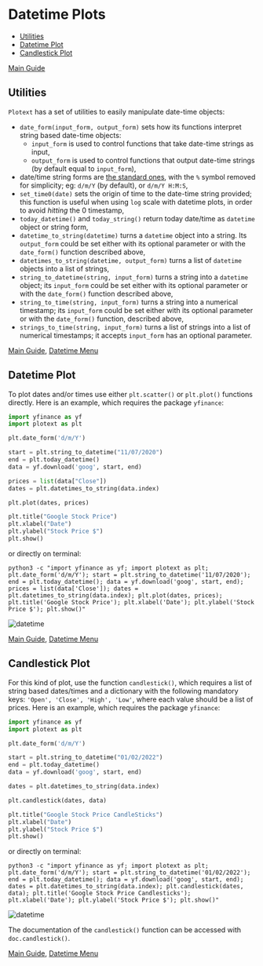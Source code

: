 # Datetime Plots
- [Utilities](https://github.com/piccolomo/plotext/blob/master/readme/datetime.md#utilities)
- [Datetime Plot](https://github.com/piccolomo/plotext/blob/master/readme/datetime.md#datetime-plot)
- [Candlestick Plot](https://github.com/piccolomo/plotext/blob/master/readme/datetime.md#candlestick-plot)

[Main Guide](https://github.com/piccolomo/plotext#guide)


## Utilities
`Plotext` has a set of utilities to easily manipulate date-time objects:
- `date_form(input_form, output_form)` sets how its functions interpret string based date-time objects:
    - `input_form` is used to control functions that take date-time strings as input,
    - `output_form` is used to control functions that output date-time strings (by default equal to `input_form`),
- date/time string forms are [the standard ones](https://docs.python.org/3/library/datetime.html#strftime-and-strptime-format-codes), with the `%` symbol removed for simplicity; eg: `d/m/Y` (by default), or `d/m/Y H:M:S`,
- `set_time0(date)` sets the origin of time to the date-time string provided; this function is useful when using `log` scale with datetime plots, in order to avoid *hitting* the 0 timestamp,
- `today_datetime()` and `today_string()` return today date/time as `datetime` object or string form,
- `datetime_to_string(datetime)` turns a `datetime` object into a string. Its `output_form` could be set either with its optional parameter or with the `date_form()` function described above,
- `datetimes_to_string(datetime, output_form)` turns a list of `datetime` objects into a list of strings,
- `string_to_datetime(string, input_form)` turns a string into a `datetime` object; its `input_form` could be set either with its optional parameter or with the `date_form()` function described above,
- `string_to_time(string, input_form)` turns a string into a numerical timestamp; its `input_form` could be set either with its optional parameter or with the `date_form()` function, described above,
- `strings_to_time(string, input_form)` turns a list of strings into a list of numerical timestamps; it accepts `input_form` has an optional parameter.

[Main Guide](https://github.com/piccolomo/plotext#guide), [Datetime Menu](https://github.com/piccolomo/plotext/blob/master/readme/datetime.md#datetime-plots)


## Datetime Plot
To plot dates and/or times use either `plt.scatter()` or `plt.plot()` functions directly. Here is an example, which requires the package `yfinance`:

```python
import yfinance as yf
import plotext as plt

plt.date_form('d/m/Y')

start = plt.string_to_datetime("11/07/2020")
end = plt.today_datetime()
data = yf.download('goog', start, end)

prices = list(data["Close"])
dates = plt.datetimes_to_string(data.index)

plt.plot(dates, prices)

plt.title("Google Stock Price")
plt.xlabel("Date")
plt.ylabel("Stock Price $")
plt.show()
```
or directly on terminal:
```console
python3 -c "import yfinance as yf; import plotext as plt; plt.date_form('d/m/Y'); start = plt.string_to_datetime('11/07/2020'); end = plt.today_datetime(); data = yf.download('goog', start, end); prices = list(data['Close']); dates = plt.datetimes_to_string(data.index); plt.plot(dates, prices); plt.title('Google Stock Price'); plt.xlabel('Date'); plt.ylabel('Stock Price $'); plt.show()"
```

![datetime](https://raw.githubusercontent.com/piccolomo/plotext/master/data/datetime.png)

[Main Guide](https://github.com/piccolomo/plotext#guide), [Datetime Menu](https://github.com/piccolomo/plotext/blob/master/readme/datetime.md#datetime-plots)


## Candlestick Plot
For this kind of plot, use the function `candlestick()`, which requires a list of string based dates/times and a dictionary with the following mandatory keys: `'Open', 'Close', 'High', 'Low'`, where each value should be a list of prices. Here is an example, which requires the package `yfinance`:

```python
import yfinance as yf
import plotext as plt

plt.date_form('d/m/Y')

start = plt.string_to_datetime("01/02/2022")
end = plt.today_datetime()
data = yf.download('goog', start, end)

dates = plt.datetimes_to_string(data.index)

plt.candlestick(dates, data)

plt.title("Google Stock Price CandleSticks")
plt.xlabel("Date")
plt.ylabel("Stock Price $")
plt.show()
```
or directly on terminal:
```console
python3 -c "import yfinance as yf; import plotext as plt; plt.date_form('d/m/Y'); start = plt.string_to_datetime('01/02/2022'); end = plt.today_datetime(); data = yf.download('goog', start, end); dates = plt.datetimes_to_string(data.index); plt.candlestick(dates, data); plt.title('Google Stock Price Candlesticks'); plt.xlabel('Date'); plt.ylabel('Stock Price $'); plt.show()"
```

![datetime](https://raw.githubusercontent.com/piccolomo/plotext/master/data/candlestick.png)

The documentation of the `candlestick()` function can be accessed with `doc.candlestick()`.

[Main Guide](https://github.com/piccolomo/plotext#guide), [Datetime Menu](https://github.com/piccolomo/plotext/blob/master/readme/datetime.md#datetime-plots)
